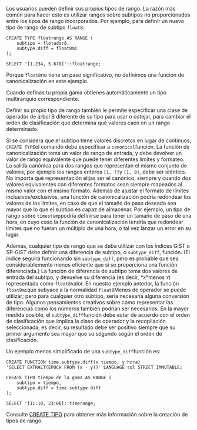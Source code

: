 Los usuarios pueden definir sus propios tipos de rango. La razón más  común para hacer esto es utilizar rangos sobre subtipos no  proporcionados entre los tipos de rango incorporados. Por ejemplo, para  definir un nuevo tipo de rango de subtipo `float8`:

```
CREATE TYPE floatrange AS RANGE (
    subtipo = flotador8,
    subtype.diff = float8mi
);

SELECT '[1.234, 5.678]'::floatrange;
```

Porque  `float8`no tiene un paso significativo, no definimos una función de canonicalización en este ejemplo.

Cuando definas tu propia gama obtienes automáticamente un tipo multiranquio correspondiente.

Definir su propio tipo de rango también le permite especificar  una clase de operador de árbol B diferente de su tipo para usar o  cotejar, para cambiar el orden de clasificación que determina qué  valores caen en un rango determinado.

Si se considera que el subtipo tiene valores discretos en lugar de continuos,  `CREATE TYPE`el comando debe especificar a  `canonical`función. La función de canonicalización toma un valor de rango de entrada, y  debe devolver un valor de rango equivalente que puede tener diferentes  límites y formateo. La salida canónica para dos rangos que representan  el mismo conjunto de valores, por ejemplo los rangos enteros  `[1, 7]`y `[1, 8)`, debe ser idéntico. No importa qué representación elijas ser el  canónico, siempre y cuando dos valores equivalentes con diferentes  formatos sean siempre mapeados al mismo valor con el mismo formato.  Además de ajustar el formato de límites inclusivos/exclusivos, una  función de canonicalización podría redondear los valores de los límites, en caso de que el tamaño de paso deseado sea mayor que lo que el  subtipo es capaz de almacenar. Por ejemplo, un tipo de rango sobre  `timestamp`podría definirse para tener un tamaño de paso de una hora, en cuyo caso la  función de canonicalización tendría que redondear límites que no fueran  un múltiplo de una hora, o tal vez lanzar un error en su lugar.

Además, cualquier tipo de rango que se deba utilizar con los índices GiST o SP-GiST debe definir una diferencia de subtipo, o `subtype_diff`, función. (El índice seguirá funcionando sin `subtype_diff`, pero es probable que sea considerablemente menos eficiente que si se  proporciona una función diferenciada.) La función de diferencia de  subtipo toma dos valores de entrada del subtipo, y devuelve su  diferencia (es decir,  *`X`*menos *`Y`*) representada como  `float8`valor. En nuestro ejemplo anterior, la función  `float8mi`que subyace a la normalidad  `float8`Menos de operador se puede utilizar; pero para cualquier otro subtipo, sería  necesaria alguna conversión de tipo. Algunos pensamientos creativos  sobre cómo representar las diferencias como los números también podrían  ser necesarios. En la mayor medida posible, el  `subtype_diff`función debe estar de acuerdo con el orden de clasificación que implica la  clase de operador y la recopilación seleccionada; es decir, su resultado debe ser positivo siempre que su primer argumento sea mayor que su  segundo según el orden de clasificación.

Un ejemplo menos simplificado de una  `subtype_diff`función es:

```
CREATE FUNCTION time.subtype.diff(x tiempo, y hora)
'SELECT EXTRACT(EPOCH FROM (x - y))' LANGUAGE sql STRICT IMMUTABLE;

CREATE TIPO tiempo de la gama AS RANGE (
    subtipo = tiempo,
    subtype.diff = time.subtype.diff
);

SELECT '[11:10, 23:00]::timerange;
```

Consulte [CREATE TIPO](https://www.postgresql.org/docs/current/sql-createtype.html) para obtener más información sobre la creación de tipos de rango.